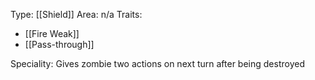 Type: [[Shield]]
Area: n/a
Traits:
 - [[Fire Weak]]
 - [[Pass-through]]

Speciality: Gives zombie two actions on next turn after being destroyed